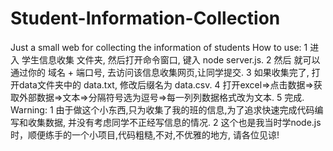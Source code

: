 # Student-Information-Collection
Just a small web for collecting the information of students
How to use:
  1 进入 学生信息收集 文件夹, 然后打开命令窗口, 键入 node server.js.
  2 然后 就可以通过你的 域名 + 端口号, 去访问该信息收集网页,让同学提交.
  3 如果收集完了, 打开data文件夹中的 data.txt, 修改后缀名为 data.csv.
  4 打开excel=>点击数据=>获取外部数据=>文本=>分隔符号选为逗号=>每一列列数据格式改为文本.
  5 完成.
 Warning:
  1 由于做这个小东西,只为收集了我的班的信息,为了追求快速完成代码编写和收集数据, 并没有考虑同学不正经写信息的情况.
  2 这个也是我当时学node.js时，顺便练手的一个小项目,代码粗糙,不对,不优雅的地方, 请各位见谅!
